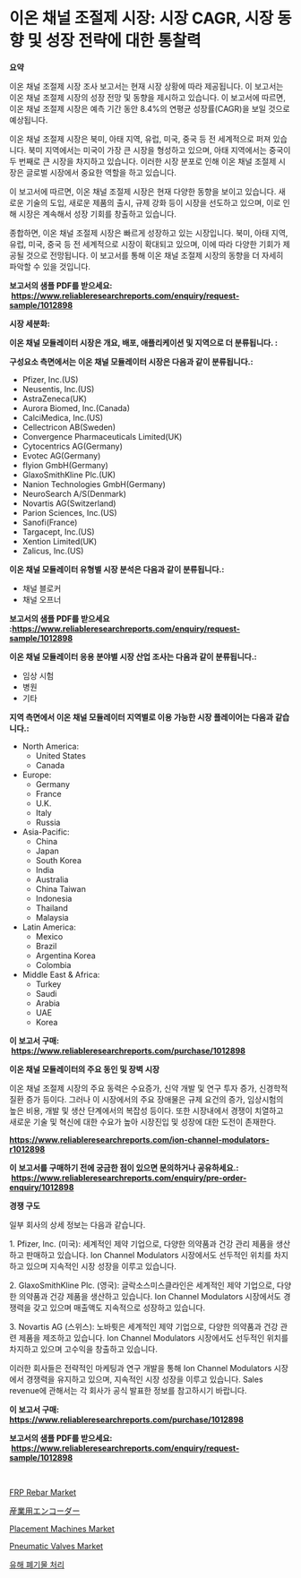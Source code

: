 <p><h1>이온 채널 조절제 시장: 시장 CAGR, 시장 동향 및 성장 전략에 대한 통찰력</h1></p><p><strong>요약</strong></p>
<p><p>이온 채널 조절제 시장 조사 보고서는 현재 시장 상황에 따라 제공됩니다. 이 보고서는 이온 채널 조절제 시장의 성장 전망 및 동향을 제시하고 있습니다. 이 보고서에 따르면, 이온 채널 조절제 시장은 예측 기간 동안 8.4%의 연평균 성장률(CAGR)을 보일 것으로 예상됩니다.</p><p>이온 채널 조절제 시장은 북미, 아태 지역, 유럽, 미국, 중국 등 전 세계적으로 퍼져 있습니다. 북미 지역에서는 미국이 가장 큰 시장을 형성하고 있으며, 아태 지역에서는 중국이 두 번째로 큰 시장을 차지하고 있습니다. 이러한 시장 분포로 인해 이온 채널 조절제 시장은 글로벌 시장에서 중요한 역할을 하고 있습니다.</p><p>이 보고서에 따르면, 이온 채널 조절제 시장은 현재 다양한 동향을 보이고 있습니다. 새로운 기술의 도입, 새로운 제품의 출시, 규제 강화 등이 시장을 선도하고 있으며, 이로 인해 시장은 계속해서 성장 기회를 창출하고 있습니다.</p><p>종합하면, 이온 채널 조절제 시장은 빠르게 성장하고 있는 시장입니다. 북미, 아태 지역, 유럽, 미국, 중국 등 전 세계적으로 시장이 확대되고 있으며, 이에 따라 다양한 기회가 제공될 것으로 전망됩니다. 이 보고서를 통해 이온 채널 조절제 시장의 동향을 더 자세히 파악할 수 있을 것입니다.</p></p>
<p><strong>보고서의 샘플 PDF를 받으세요: &nbsp;<a href="https://www.reliableresearchreports.com/enquiry/request-sample/1012898">https://www.reliableresearchreports.com/enquiry/request-sample/1012898</a></strong></p>
<p><strong>시장 세분화:</strong></p>
<p><strong> 이온 채널 모듈레이터 시장은 개요, 배포, 애플리케이션 및 지역으로 더 분류됩니다. :</strong></p>
<p><strong>구성요소 측면에서는 이온 채널 모듈레이터 시장은 다음과 같이 분류됩니다.:</strong></p>
<p><ul><li>Pfizer, Inc.(US)</li><li>Neusentis, Inc.(US)</li><li>AstraZeneca(UK)</li><li>Aurora Biomed, Inc.(Canada)</li><li>CalciMedica, Inc.(US)</li><li>Cellectricon AB(Sweden)</li><li>Convergence Pharmaceuticals Limited(UK)</li><li>Cytocentrics AG(Germany)</li><li>Evotec AG(Germany)</li><li>flyion GmbH(Germany)</li><li>GlaxoSmithKline Plc.(UK)</li><li>Nanion Technologies GmbH(Germany)</li><li>NeuroSearch A/S(Denmark)</li><li>Novartis AG(Switzerland)</li><li>Parion Sciences, Inc.(US)</li><li>Sanofi(France)</li><li>Targacept, Inc.(US)</li><li>Xention Limited(UK)</li><li>Zalicus, Inc.(US)</li></ul></p>
<p><strong> 이온 채널 모듈레이터 유형별 시장 분석은 다음과 같이 분류됩니다.:</strong></p>
<p><ul><li>채널 블로커</li><li>채널 오프너</li></ul></p>
<p><strong>보고서의 샘플 PDF를 받으세요 :<a href="https://www.reliableresearchreports.com/enquiry/request-sample/1012898">https://www.reliableresearchreports.com/enquiry/request-sample/1012898</a></strong></p>
<p><strong> 이온 채널 모듈레이터 응용 분야별 시장 산업 조사는 다음과 같이 분류됩니다.:</strong></p>
<p><ul><li>임상 시험</li><li>병원</li><li>기타</li></ul></p>
<p><strong>지역 측면에서 이온 채널 모듈레이터 지역별로 이용 가능한 시장 플레이어는 다음과 같습니다.:</strong></p>
<p><ul>
    <li>
        North America:
        <ul>
            <li>United States</li>
            <li>Canada</li>
        </ul>
    </li>
    <li>
        Europe:
        <ul>
            <li>Germany</li>
            <li>France</li>
            <li>U.K.</li>
            <li>Italy</li>
            <li>Russia</li>
        </ul>
    </li>
    <li>
        Asia-Pacific:
        <ul>
            <li>China</li>
            <li>Japan</li>
            <li>South Korea</li>
            <li>India</li>
            <li>Australia</li>
            <li>China Taiwan</li>
            <li>Indonesia</li>
            <li>Thailand</li>
            <li>Malaysia</li>
        </ul>
    </li>
    <li>
        Latin America:
        <ul>
            <li>Mexico</li>
            <li>Brazil</li>
            <li>Argentina Korea</li>
            <li>Colombia</li>
        </ul>
    </li>
    <li>
        Middle East & Africa:
        <ul>
            <li>Turkey</li>
            <li>Saudi</li>
            <li>Arabia</li>
            <li>UAE</li>
            <li>Korea</li>
        </ul>
    </li>
    </ul></p>
<p><strong>이 보고서 구매: &nbsp;<a href="https://www.reliableresearchreports.com/purchase/1012898">https://www.reliableresearchreports.com/purchase/1012898</a></strong></p>
<p><strong>이온 채널 모듈레이터의 주요 동인 및 장벽 시장</strong></p>
<p><p>이온 채널 조절제 시장의 주요 동력은 수요증가, 신약 개발 및 연구 투자 증가, 신경학적 질환 증가 등이다. 그러나 이 시장에서의 주요 장애물은 규제 요건의 증가, 임상시험의 높은 비용, 개발 및 생산 단계에서의 복잡성 등이다. 또한 시장내에서 경쟁이 치열하고 새로운 기술 및 혁신에 대한 수요가 높아 시장진입 및 성장에 대한 도전이 존재한다.</p></p>
<p><strong><a href="https://www.reliableresearchreports.com/ion-channel-modulators-r1012898">https://www.reliableresearchreports.com/ion-channel-modulators-r1012898</a></strong></p>
<p><strong>이 보고서를 구매하기 전에 궁금한 점이 있으면 문의하거나 공유하세요.: &nbsp;<a href="https://www.reliableresearchreports.com/enquiry/pre-order-enquiry/1012898">https://www.reliableresearchreports.com/enquiry/pre-order-enquiry/1012898</a></strong></p>
<p><strong>경쟁 구도</strong></p>
<p><p>일부 회사의 상세 정보는 다음과 같습니다.</p><p>1. Pfizer, Inc. (미국): 세계적인 제약 기업으로, 다양한 의약품과 건강 관리 제품을 생산하고 판매하고 있습니다. Ion Channel Modulators 시장에서도 선두적인 위치를 차지하고 있으며 지속적인 시장 성장을 이루고 있습니다.</p><p>2. GlaxoSmithKline Plc. (영국): 글락소스미스클라인은 세계적인 제약 기업으로, 다양한 의약품과 건강 제품을 생산하고 있습니다. Ion Channel Modulators 시장에서도 경쟁력을 갖고 있으며 매출액도 지속적으로 성장하고 있습니다.</p><p>3. Novartis AG (스위스): 노바륏은 세계적인 제약 기업으로, 다양한 의약품과 건강 관련 제품을 제조하고 있습니다. Ion Channel Modulators 시장에서도 선두적인 위치를 차지하고 있으며 고수익을 창출하고 있습니다.</p><p>이러한 회사들은 전략적인 마케팅과 연구 개발을 통해 Ion Channel Modulators 시장에서 경쟁력을 유지하고 있으며, 지속적인 시장 성장을 이루고 있습니다. Sales revenue에 관해서는 각 회사가 공식 발표한 정보를 참고하시기 바랍니다.</p></p>
<p><strong>이 보고서 구매: &nbsp; <a href="https://www.reliableresearchreports.com/purchase/1012898">https://www.reliableresearchreports.com/purchase/1012898</a></strong></p>
<p><strong>보고서의 샘플 PDF를 받으세요: &nbsp;<a href="https://www.reliableresearchreports.com/enquiry/request-sample/1012898">https://www.reliableresearchreports.com/enquiry/request-sample/1012898</a></strong><strong></strong></p>
<p>&nbsp;</p>
<p><p><a href="https://issuu.com/reportprime-2/docs/frp-rebar-market-size-2030.pptx">FRP Rebar Market</a></p><p><a href="https://github.com/efcvopdgkdx128/Market-Research-Report-List-1/blob/main/924791529293.md">産業用エンコーダー</a></p><p><a href="https://view.publitas.com/reportprime-1/placement-machines-market-trends-forecast-and-competitive-analysis-to-2031/">Placement Machines Market</a></p><p><a href="https://github.com/derrinmiltonellis35gcl/Market-Research-Report-List-2/blob/main/pneumatic-valves-market.md">Pneumatic Valves Market</a></p><p><a href="https://github.com/bunxhcci35271755/Market-Research-Report-List-1/blob/main/263643926999.md">유해 폐기물 처리</a></p></p>